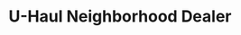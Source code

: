 ---
title: "U-Haul Neighborhood Dealer"
url: /marinette/u-haul-neighborhood-dealer/
shop: storage rental
---